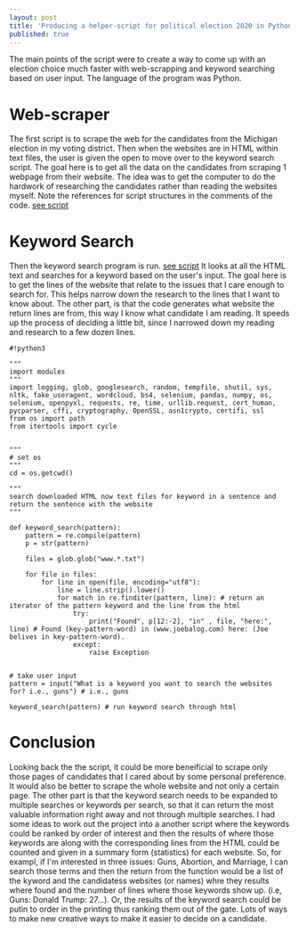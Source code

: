 ```yaml
---
layout: post
title: 'Producing a helper-script for political election 2020 in Python'
published: true
---
```


The main points of the script were to create a way to come up with an election choice much faster with web-scrapping and keyword searching based on user input. 
The language of the program was Python.

# Web-scraper #
The first script is to scrape the web for the candidates from the Michigan election in my voting district. Then when the websites are in HTML within text files, the user is given the open to move over to the keyword search script. 
The goal here is to get all the data on the candidates from scraping 1 webpage from their website. The idea was to get the computer to do the hardwork of researching the candidates rather than reading the websites myself. 
Note the references for script structures in the comments of the code. 
[see script](https://github.com/jmb004/jmb004.github.io/blob/master/_posts/keyword_ranking.py)

# Keyword Search #
Then the keyword search program is run. [see script](https://github.com/jmb004/jmb004.github.io/blob/master/_posts/keyword_ranking.py) It looks at all the HTML text and searches for a keyword based on the user's input. 
The goal here is to get the lines of the website that relate to the issues that I care enough to search for. This helps narrow down the research to the lines that I want to know about. The other part, is that the code generates what website the return lines are from, this way I know what candidate I am reading. 
It speeds up the process of deciding a little bit, since I narrowed down my reading and research to a few dozen lines. 


    #!python3

    """
    import modules
    """
    import logging, glob, googlesearch, random, tempfile, shutil, sys, nltk, fake_useragent, wordcloud, bs4, selenium, pandas, numpy, os, selenium, openpyxl, requests, re, time, urllib.request, cert_human, pycparser, cffi, cryptography, OpenSSL, asn1crypto, certifi, ssl
    from os import path
    from itertools import cycle


    """
    # set os
    """
    cd = os.getcwd()

    """
    search downloaded HTML now text files for keyword in a sentence and return the sentence with the website
    """

    def keyword_search(pattern):
        pattern = re.compile(pattern)
        p = str(pattern)

        files = glob.glob("www.*.txt")

        for file in files:
            for line in open(file, encoding="utf8"):
                line = line.strip().lower()
                for match in re.finditer(pattern, line): # return an iterator of the pattern keyword and the line from the html
                    try:
                        print("Found", p[12:-2], "in" , file, "here:", line) # Found (key-pattern-word) in (www.joebalog.com) here: (Joe belives in key-pattern-word).
                    except:
                        raise Exception


    # take user input
    pattern = input("What is a keyword you want to search the websites for? i.e., guns") # i.e., guns

    keyword_search(pattern) # run keyword search through html

# Conclusion #
Looking back the the script, it could be more beneificial to scrape only those pages of candidates that I cared about by some personal preference. It would also be better to scrape the whole website and not only a certain page. 
The other part is that the keyword search needs to be expanded to multiple searches or keywords per search, so that it can return the most valuable information right away and not through multiple searches. I had some ideas to work out the project into a another script where the keywords could be ranked by order of interest and then the results of where those keywords are along with the corresponding lines from the HTML could be counted and given in a summary form (statistics) for each website. So, for exampl, if I'm interested in three issues: Guns, Abortion, and Marriage, I can search those terms
and then the return from the function would be a list of the kyword and the candidatess websites (or names) whre they results where found and the number of lines where those keywords show up. (i.e, Guns: Donald Trump: 27...). 
Or, the results of the keyword search could be putin to order in the printing thus ranking them out of the gate. Lots of ways to make new creative ways to make it easier to decide on a candidate.
